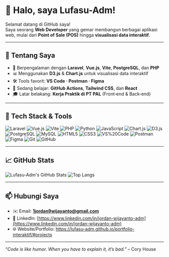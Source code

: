 # 👋 Halo, saya Lufasu-Adm!

Selamat datang di GitHub saya!  
Saya seorang **Web Developer** yang gemar membangun berbagai aplikasi web, mulai dari **Point of Sale (POS)** hingga **visualisasi data interaktif**.

---

## 🚀 Tentang Saya
- 🏢 Berpengalaman dengan **Laravel**, **Vue.js**, **Vite**, **PostgreSQL**, dan **PHP**  
- 📊 Menggunakan **D3.js** & **Chart.js** untuk visualisasi data interaktif  
- 🛠️ Tools favorit: **VS Code · Postman · Figma**  
- 🌱 Sedang belajar: **GitHub Actions**, **Tailwind CSS**, dan **React**  
- 🎓 Latar belakang: **Kerja Praktik di PT PAL** (Front‑end & Back‑end)

---

## 🧰 Tech Stack & Tools

![Laravel](https://img.shields.io/badge/-Laravel-red?logo=laravel)
![Vue.js](https://img.shields.io/badge/-Vue.js-4FC08D?logo=vue.js)
![Vite](https://img.shields.io/badge/-Vite-646CFF?logo=vite)
![PHP](https://img.shields.io/badge/-PHP-blue?logo=php)
![Python](https://img.shields.io/badge/-Python-3776AB?logo=python)
![JavaScript](https://img.shields.io/badge/-JavaScript-yellow?logo=javascript)
![Chart.js](https://img.shields.io/badge/-Chart.js-FF6384?logo=chart.js)
![D3.js](https://img.shields.io/badge/-D3.js-orange?logo=d3.js)
![PostgreSQL](https://img.shields.io/badge/-PostgreSQL-blue?logo=postgresql)
![MySQL](https://img.shields.io/badge/-MySQL-4479A1?logo=mysql)
![HTML5](https://img.shields.io/badge/-HTML5-orange?logo=html5)
![CSS3](https://img.shields.io/badge/-CSS3-blue?logo=css3)
![VS%20Code](https://img.shields.io/badge/-VS%20Code-blue?logo=visual-studio-code)
![Postman](https://img.shields.io/badge/-Postman-orange?logo=postman)
![Figma](https://img.shields.io/badge/-Figma-pink?logo=figma)
![Git](https://img.shields.io/badge/-Git-F05032?logo=git)
![GitHub](https://img.shields.io/badge/-GitHub-181717?logo=github)

---

## 📈 GitHub Stats

![Lufasu-Adm's GitHub Stats](https://github-readme-stats.vercel.app/api?username=Lufasu-Adm&show_icons=true&theme=tokyonight)
![Top Langs](https://github-readme-stats.vercel.app/api/top-langs/?username=Lufasu-Adm&layout=compact&theme=tokyonight)

---

## 📫 Hubungi Saya

- ✉️ Email: **1jordan9wijayanto@gmail.com**  
- 🔗 LinkedIn: [https://www.linkedin.com/in/jordan-wijayanto-adm](https://www.linkedin.com/in/jordan-wijayanto-adm)  
- 🌐 Website/Portfolio: https://lufasu-adm.github.io/portfolio-interaktif/#projects

---

*“Code is like humor. When you have to explain it, it’s bad.”* – Cory House
